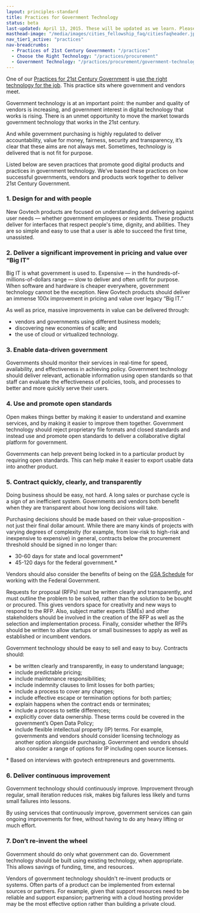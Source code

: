 ```yaml
---
layout: principles-standard
title: Practices for Government Technology
status: beta
last-updated: April 13, 2015. These will be updated as we learn. Please help us by providing <a href="/governments/practices/procurement/government-technology/feedback.html" target="_blank">feedback</a>
masthead-image: "/media/images/cities_fellowship_faq/citiesfaqheader.jpg"
nav_tier1_active: "practices"
nav-breadcrumbs:
  - Practices of 21st Century Government: "/practices"
  - Choose the Right Technology: "/practices/procurement"
  - Government Technology: "/practices/procurement/government-technology"
---
```



One of our [Practices for 21st Century Government](/governments/practices/ "Practices for 21st Century Government") is [use the right technology for the job](/governments/practices/#procurement "Use the right technology for the job"). This practice sits where government and vendors meet.

Government technology is at an important point: the number and quality of vendors is increasing, and government interest in digital technology that works is rising. There is an unmet opportunity to move the market towards government technology that works in the 21st century.

And while government purchasing is highly regulated to deliver accountability, value for money, fairness, security and transparency, it’s clear that these aims are not always met. Sometimes, technology is delivered that is not fit for purpose.

Listed below are seven practices that promote good digital products and practices in government technology. We’ve based these practices on how successful governments, vendors and products work together to deliver 21st Century Government.

### 1. Design for and with people

New Govtech products are focused on understanding and delivering against user needs — whether government employees or residents. These products deliver for interfaces that respect people's time, dignity, and abilities. They are so simple and easy to use that a user is able to succeed the first time, unassisted.

### 2. Deliver a significant improvement in pricing and value over “Big IT”

Big IT is what government is used to. Expensive — in the hundreds-of-millions-of-dollars range — slow to deliver and often unfit for purpose. When software and hardware is cheaper everywhere, government technology cannot be the exception. New Govtech products should deliver an immense 100x improvement in pricing and value over legacy “Big IT.”

As well as price, massive improvements in value can be delivered through:

*	vendors and governments using different business models;
*	discovering new economies of scale; and
*	the use of cloud or virtualized technology.

### 3. Enable data-driven government

Governments should monitor their services in real-time for speed, availability, and effectiveness in achieving policy. Government technology should deliver relevant, actionable information using open standards so that staff can evaluate the effectiveness of policies, tools, and processes to better and more quickly serve their users.

### 4. Use and promote open standards

Open makes things better by making it easier to understand and examine services, and by making it easier to improve them together. Government technology should reject proprietary file formats and closed standards and instead use and promote open standards to deliver a collaborative digital platform for government.

Governments can help prevent being locked in to a particular product by requiring open standards. This can help make it easier to export usable data into another product.

### 5. Contract quickly, clearly, and transparently

Doing business should be easy, not hard. A long sales or purchase cycle is a sign of an inefficient system. Governments and vendors both benefit when they are transparent about how long decisions will take.

Purchasing decisions should be made based on their value-proposition - not just their final dollar amount. While there are many kinds of projects with varying degrees of complexity (for example, from low-risk to high-risk and inexpensive to expensive) in general, contracts below the procurement threshold should be signed in no longer than:

*   30-60 days for state and local government*
*   45-120 days for the federal government.*

Vendors should also consider the benefits of being on the [GSA Schedule](http://www.gsa.gov/portal/content/197989) for working with the Federal Government.

Requests for proposal (RFPs) must be written clearly and transparently, and must outline the problem to be solved, rather than the solution to be bought or procured. This gives vendors space for creativity and new ways to respond to the RFP. Also, subject matter experts (SMEs) and other stakeholders should be involved in the creation of the RFP as well as the selection and implementation process. Finally, consider whether the RFPs should be written to allow startups or small businesses to apply as well as established or incumbent vendors.

Government technology should be easy to sell and easy to buy. Contracts should:

*	be written clearly and transparently, in easy to understand language;
*   include predictable pricing;
*	include maintenance responsibilities;
*	include indemnity clauses to limit losses for both parties;
*	include a process to cover any changes;
*	include effective escape or termination options for both parties;
*	explain happens when the contract ends or terminates;
*	include a process to settle differences;
*   explicitly cover data ownership. These terms could be covered in the government’s Open Data Policy;
*	include flexible intellectual property (IP) terms. For example, governments and vendors should consider licensing technology as another option alongside purchasing. Government and vendors should also consider a range of options for IP including open source licenses.

&#42; Based on interviews with govtech entrepreneurs  and governments.

### 6. Deliver continuous improvement

Government technology should continuously improve. Improvement through regular, small iteration reduces risk, makes big failures less likely and turns small failures into lessons.

By using services that continuously improve, government services can gain ongoing improvements for free, without having to do any heavy lifting or much effort.

### 7. Don’t re-invent the wheel

Government should do only what government can do. Government technology should be built using existing technology, when appropriate. This allows savings of funding, time, and resources.

Vendors of government technology shouldn't re-invent products or systems. Often parts of a product can be implemented from external sources or partners. For example, given that support resources need to be reliable and support expansion; partnering with a cloud hosting provider may be the most effective option rather than building a private cloud.
